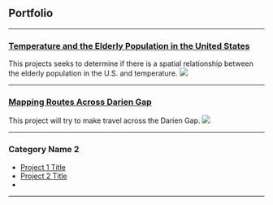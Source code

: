 

## Portfolio

---
### [Temperature and the Elderly Population in the United States](/projects/Project1_486/index)
This projects seeks to determine if there is a spatial relationship between the elderly population in the U.S. and temperature.
[<img src="/project1_486/temp_us.jpg?raw=true"/>](/project_probation/index)

---
### [Mapping Routes Across Darien Gap](/projects/Project2_486/index)
This project will try to make travel across the Darien Gap.
[<img src="/project2_486/darien.jpg?raw=true"/>](/project_probation/index)

---


### Category Name 2

- [Project 1 Title](http://example.com/)
- [Project 2 Title](http://example.com/)
- 
---
